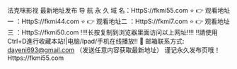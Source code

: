 法克咪影视 最新地址发布
导 航 永 久 域 名：HttpS://fkmi55.com
⭐️ 👉 观看地址一 ：HttpS://fkmi44.com
⭐️ 👉 观看地址二 ：HttpS://fkmi7.com
⭐️ 👉 观看地址三 ：HttpS://fkmi50.com
‼️‼️长按复制到浏览器里面访问以上网址‼️‼️
‼️請使用Ctrl+D進行收藏本站!|电脑/Ipad/手机在线播放‼️
📧 邮箱联系方式: dayeni693@gmail.com （发送任意内容获取最新地址）
谨记永久发布页哦！Https://fkmi55.com
